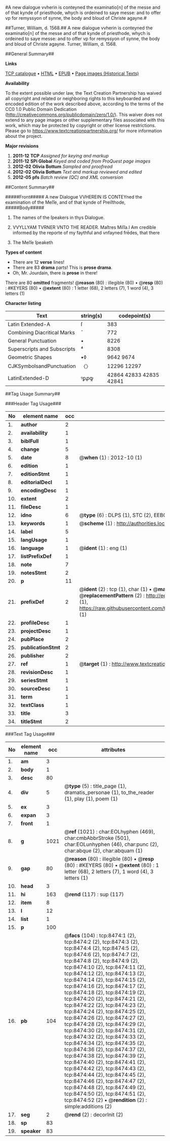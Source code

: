 #A new dialogue vvherin is conteyned the examinatio[n] of the messe and of that kynde of priesthode, whych is ordeined to saye messe: and to offer vp for remyssyon of synne, the body and bloud of Christe agayne.#

##Turner, William, d. 1568.##
A new dialogue vvherin is conteyned the examinatio[n] of the messe and of that kynde of priesthode, whych is ordeined to saye messe: and to offer vp for remyssyon of synne, the body and bloud of Christe agayne.
Turner, William, d. 1568.

##General Summary##

**Links**

[TCP catalogue](http://www.ota.ox.ac.uk/tcp/)  • 
[HTML](http://tei.it.ox.ac.uk/tcp/Texts-HTML/free/A14/A14057.html)  • 
[EPUB](http://tei.it.ox.ac.uk/tcp/Texts-EPUB/free/A14/A14057.epub) • 
[Page images (Historical Texts)](https://historicaltexts.jisc.ac.uk/eebo-99843722e)

**Availability**

To the extent possible under law, the Text Creation Partnership has waived all copyright and related or neighboring rights to this keyboarded and encoded edition of the work described above, according to the terms of the CC0 1.0 Public Domain Dedication (http://creativecommons.org/publicdomain/zero/1.0/). This waiver does not extend to any page images or other supplementary files associated with this work, which may be protected by copyright or other license restrictions. Please go to https://www.textcreationpartnership.org/ for more information about the project.

**Major revisions**

1. __2011-12__ __TCP__ *Assigned for keying and markup*
1. __2011-12__ __SPi Global__ *Keyed and coded from ProQuest page images*
1. __2012-02__ __Olivia Bottum__ *Sampled and proofread*
1. __2012-02__ __Olivia Bottum__ *Text and markup reviewed and edited*
1. __2012-05__ __pfs__ *Batch review (QC) and XML conversion*

##Content Summary##

#####Front#####
A new Dialogue VVHEREIN IS CONTEYned the examination of the Meſſe, and of that kynde of Preiſthode, 
#####Body#####

1. The names of the ſpeakers in thys Dialogue.

1. VVYLLYAM TVRNER VNTO THE READER.
Maſtres Miſſa.I Am credible informed by the reporte of my faythful and vnfayned frēdes, that there 
1. The Meſſe ſpeaketh

**Types of content**

  * There are 12 **verse** lines!
  * There are 83 **drama** parts! This is **prose drama**.
  * Oh, Mr. Jourdain, there is **prose** in there!

There are 80 **omitted** fragments! 
 @__reason__ (80) : illegible (80)  •  @__resp__ (80) : #KEYERS (80)  •  @__extent__ (80) : 1 letter (68), 2 letters (7), 1 word (4), 3 letters (1)

**Character listing**


|Text|string(s)|codepoint(s)|
|---|---|---|
|Latin Extended-A|ſ|383|
|Combining             Diacritical Marks|̄|772|
|General Punctuation|•|8226|
|Superscripts             and Subscripts|⁴|8308|
|Geometric Shapes|▪◊|9642 9674|
|CJKSymbolsandPunctuation|〈〉|12296 12297|
|LatinExtended-D|ꝰꝑꝓꝙ|42864 42833 42835 42841|

##Tag Usage Summary##

###Header Tag Usage###

|No|element name|occ|attributes|
|---|---|---|---|
|1.|__author__|2||
|2.|__availability__|1||
|3.|__biblFull__|1||
|4.|__change__|5||
|5.|__date__|8| @__when__ (1) : 2012-10 (1)|
|6.|__edition__|1||
|7.|__editionStmt__|1||
|8.|__editorialDecl__|1||
|9.|__encodingDesc__|1||
|10.|__extent__|2||
|11.|__fileDesc__|1||
|12.|__idno__|6| @__type__ (6) : DLPS (1), STC (2), EEBO-CITATION (1), PROQUEST (1), VID (1)|
|13.|__keywords__|1| @__scheme__ (1) : http://authorities.loc.gov/ (1)|
|14.|__label__|5||
|15.|__langUsage__|1||
|16.|__language__|1| @__ident__ (1) : eng (1)|
|17.|__listPrefixDef__|1||
|18.|__note__|7||
|19.|__notesStmt__|2||
|20.|__p__|11||
|21.|__prefixDef__|2| @__ident__ (2) : tcp (1), char (1)  •  @__matchPattern__ (2) : ([0-9\-]+):([0-9IVX]+) (1), (.+) (1)  •  @__replacementPattern__ (2) : http://eebo.chadwyck.com/downloadtiff?vid=$1&page=$2 (1), https://raw.githubusercontent.com/textcreationpartnership/Texts/master/tcpchars.xml#$1 (1)|
|22.|__profileDesc__|1||
|23.|__projectDesc__|1||
|24.|__pubPlace__|2||
|25.|__publicationStmt__|2||
|26.|__publisher__|2||
|27.|__ref__|1| @__target__ (1) : http://www.textcreationpartnership.org/docs/. (1)|
|28.|__revisionDesc__|1||
|29.|__seriesStmt__|1||
|30.|__sourceDesc__|1||
|31.|__term__|1||
|32.|__textClass__|1||
|33.|__title__|3||
|34.|__titleStmt__|2||


###Text Tag Usage###

|No|element name|occ|attributes|
|---|---|---|---|
|1.|__am__|3||
|2.|__body__|1||
|3.|__desc__|80||
|4.|__div__|5| @__type__ (5) : title_page (1), dramatis_personae (1), to_the_reader (1), play (1), poem (1)|
|5.|__ex__|3||
|6.|__expan__|3||
|7.|__front__|1||
|8.|__g__|1021| @__ref__ (1021) : char:EOLhyphen (469), char:cmbAbbrStroke (501), char:EOLunhyphen (46), char:punc (2), char:abque (2), char:abquam (1)|
|9.|__gap__|80| @__reason__ (80) : illegible (80)  •  @__resp__ (80) : #KEYERS (80)  •  @__extent__ (80) : 1 letter (68), 2 letters (7), 1 word (4), 3 letters (1)|
|10.|__head__|3||
|11.|__hi__|163| @__rend__ (117) : sup (117)|
|12.|__item__|8||
|13.|__l__|12||
|14.|__list__|1||
|15.|__p__|100||
|16.|__pb__|104| @__facs__ (104) : tcp:8474:1 (2), tcp:8474:2 (2), tcp:8474:3 (2), tcp:8474:4 (2), tcp:8474:5 (2), tcp:8474:6 (2), tcp:8474:7 (2), tcp:8474:8 (2), tcp:8474:9 (2), tcp:8474:10 (2), tcp:8474:11 (2), tcp:8474:12 (2), tcp:8474:13 (2), tcp:8474:14 (2), tcp:8474:15 (2), tcp:8474:16 (2), tcp:8474:17 (2), tcp:8474:18 (2), tcp:8474:19 (2), tcp:8474:20 (2), tcp:8474:21 (2), tcp:8474:22 (2), tcp:8474:23 (2), tcp:8474:24 (2), tcp:8474:25 (2), tcp:8474:26 (2), tcp:8474:27 (2), tcp:8474:28 (2), tcp:8474:29 (2), tcp:8474:30 (2), tcp:8474:31 (2), tcp:8474:32 (2), tcp:8474:33 (2), tcp:8474:34 (2), tcp:8474:35 (2), tcp:8474:36 (2), tcp:8474:37 (2), tcp:8474:38 (2), tcp:8474:39 (2), tcp:8474:40 (2), tcp:8474:41 (2), tcp:8474:42 (2), tcp:8474:43 (2), tcp:8474:44 (2), tcp:8474:45 (2), tcp:8474:46 (2), tcp:8474:47 (2), tcp:8474:48 (2), tcp:8474:49 (2), tcp:8474:50 (2), tcp:8474:51 (2), tcp:8474:52 (2)  •  @__rendition__ (2) : simple:additions (2)|
|17.|__seg__|2| @__rend__ (2) : decorInit (2)|
|18.|__sp__|83||
|19.|__speaker__|83||
